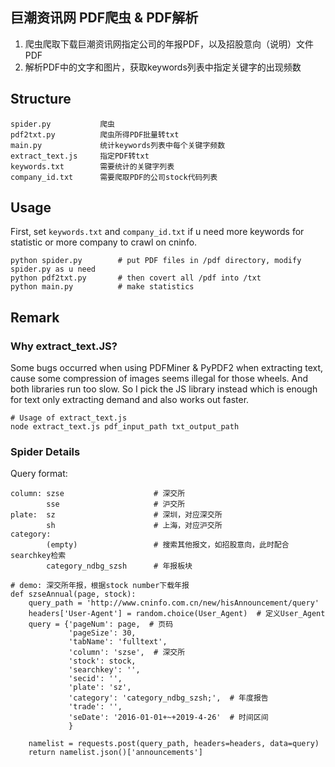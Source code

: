 ## 巨潮资讯网 PDF爬虫 & PDF解析

1. 爬虫爬取下载巨潮资讯网指定公司的年报PDF，以及招股意向（说明）文件PDF
2. 解析PDF中的文字和图片，获取keywords列表中指定关键字的出现频数

## Structure

    spider.py           爬虫
    pdf2txt.py          爬虫所得PDF批量转txt
    main.py             统计keywords列表中每个关键字频数
    extract_text.js     指定PDF转txt
    keywords.txt        需要统计的关键字列表
    company_id.txt      需要爬取PDF的公司stock代码列表

## Usage

First, set `keywords.txt` and `company_id.txt` if u need more keywords for statistic or more company to crawl on cninfo.

```
python spider.py        # put PDF files in /pdf directory, modify spider.py as u need
python pdf2txt.py       # then covert all /pdf into /txt
python main.py          # make statistics
```

## Remark

### Why extract_text.JS?

Some bugs occurred when using PDFMiner & PyPDF2 when extracting text, cause some compression of images seems illegal for those wheels. And both libraries run too slow. So I pick the JS library instead which is enough for text only extracting demand and also works out faster.

```
# Usage of extract_text.js
node extract_text.js pdf_input_path txt_output_path
```

### Spider Details

Query format:

    column: szse                    # 深交所
            sse                     # 沪交所
    plate:  sz                      # 深圳，对应深交所
            sh                      # 上海，对应沪交所
    category:
            (empty)                 # 搜索其他报文，如招股意向，此时配合searchkey检索
            category_ndbg_szsh      # 年报板块

```
# demo: 深交所年报，根据stock number下载年报
def szseAnnual(page, stock):
    query_path = 'http://www.cninfo.com.cn/new/hisAnnouncement/query'
    headers['User-Agent'] = random.choice(User_Agent)  # 定义User_Agent
    query = {'pageNum': page,  # 页码
             'pageSize': 30,
             'tabName': 'fulltext',
             'column': 'szse',  # 深交所
             'stock': stock,
             'searchkey': '',
             'secid': '',
             'plate': 'sz',
             'category': 'category_ndbg_szsh;',  # 年度报告
             'trade': '',
             'seDate': '2016-01-01+~+2019-4-26'  # 时间区间
             }

    namelist = requests.post(query_path, headers=headers, data=query)
    return namelist.json()['announcements']

```